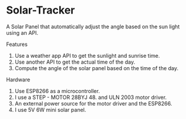 # Solar-Tracker
A Solar Panel that automatically adjust the angle based on the sun light using an API.

Features
1. Use a weather app API to get the sunlight and sunrise time.
2. Use another API to get the actual time of the day.
3. Compute the angle of the solar panel based on the time of the day.

Hardware
1. Use ESP8266 as a microcontroller.
2. I use a STEP - MOTOR 28BYJ 48. and ULN 2003 motor driver.
3. An external power source for the motor driver and the ESP8266.
4. I use 5V 6W mini solar panel. 
